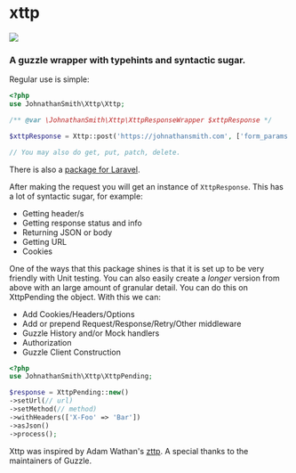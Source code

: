 # xttp

![](https://johnathansmith.com/uploads/xttp-logo-white.png)

### A guzzle wrapper with typehints and syntactic sugar. 

Regular use is simple:
```php
<?php
use JohnathanSmith\Xttp\Xttp;

/** @var \JohnathanSmith\Xttp\XttpResponseWrapper $xttpResponse */

$xttpResponse = Xttp::post('https://johnathansmith.com', ['form_params' => ['foo' => 'bar'], 'headers' => ['Content-Type' => 'application/x-www-form-urlencoded']]);

// You may also do get, put, patch, delete.
```

There is also a [package for Laravel](https://github.com/jr-smith/xttp-laravel).

After making the request you will get an instance of `XttpResponse`. This
has a lot of syntactic sugar, for example:
- Getting header/s
- Getting response status and info
- Returning JSON or body
- Getting URL
- Cookies

One of the ways that this package shines
is that it is set up to be very friendly
with Unit testing. You can also easily
create a _longer_ version from above with an large amount of granular detail. You can do this on XttpPending the object. With this we can:
- Add Cookies/Headers/Options
- Add or prepend Request/Response/Retry/Other middleware
- Guzzle History and/or Mock handlers
- Authorization
- Guzzle Client Construction

```php
<?php
use JohnathanSmith\Xttp\XttpPending;

$response = XttpPending::new()
->setUrl(// url)
->setMethod(// method)
->withHeaders(['X-Foo' => 'Bar'])
->asJson()
->process();
```


Xttp was inspired by Adam Wathan's [zttp](https://github.com/kitetail/zttp). A special thanks to the maintainers of Guzzle.
